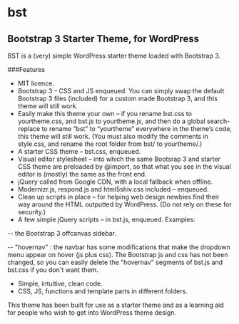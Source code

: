bst
===

## Bootstrap 3 Starter Theme, for WordPress

BST is a (very) simple WordPress starter theme loaded with Bootstrap 3.

###Features

* MIT licence.
* Bootstrap 3 – CSS and JS enqueued. You can simply swap the default Bootstrap 3 files (included) for a custom made Bootstrap 3, and this theme will still work.
* Easily make this theme your own – if you rename bst.css to yourtheme.css, and bst.js to yourtheme.js, and then do a global search-replace to rename “bst” to “yourtheme” everywhere in the theme’s code, this theme will still work. (You must also modify the comments in style.css, and rename the root folder from bst/ to yourtheme/.)
* A starter CSS theme – bst.css, enqueued.
* Visual editor stylesheet – into which the same Bootsrap 3 and starter CSS theme are preloaded by @import, so that what you see in the visual editor is (mostly) the same as the front end.
* jQuery called from Google CDN, with a local fallback when offline.
* Modernizr.js, respond.js and html5shiv.css included – enqueued.
* Clean up scripts in place – for helping web design newbies find their way around the HTML outputted by WordPress. (Do not rely on these for security.)
* A few simple jQuery scripts – in bst.js, enqueued. Examples:

-- the Bootstrap 3 offcanvas sidebar.

-- "hovernav" : the navbar has some modifications that make the dropdown menu appear on hover (js plus css). The Bootstrap js and css has not been changed, so you can easily delete the "hovernav" segments of bst.js and bst.css if you don't want them. 

* Simple, intuitive, clean code.
* CSS, JS, functions and template parts in different folders.

This theme has been built for use as a starter theme and as a learning aid for people who wish to get into WordPress theme design.

